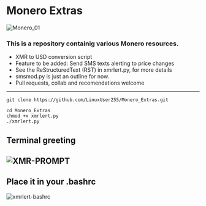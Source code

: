 # Monero Extras
![Monero_01](https://user-images.githubusercontent.com/46334926/163393880-43fdf526-20b2-4261-b846-aac3fd09e63d.jpg)

### This is a repository containig various Monero resources. 
- XMR to USD conversion script 
- Feature to be added: Send SMS texts alerting to price changes
- See the ReStructuredText (RST) in xmrlert.py, for more details
- smsmod.py is just an outline for now.
- Pull requests, collab and recomendations welcome
---

`git clone https://github.com/LinuxUser255/Monero_Extras.git`
 ``` 
 cd Monero_Extras
 chmod +x xmrlert.py
 ./xmrlert.py
 ```

Terminal greeting
---

![XMR-PROMPT](https://user-images.githubusercontent.com/46334926/164773834-30634cfc-1fbe-4992-9ab1-c1f8896a8013.png)
---

Place it in your .bashrc
---

![xmrlert-bashrc](https://user-images.githubusercontent.com/46334926/164773804-a6503187-b097-4bcb-8fa0-23f8bb5a9f43.png)
